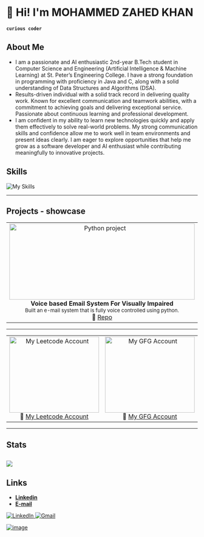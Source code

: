 <!--
Credits and references used in this README:

1) Layout ideas and section inspiration:
   https://github.com/abhisheknaiidu/awesome-github-profile-readme?tab=readme-ov-file#descriptive-

2) Skill icons (SVG badges):
   https://github.com/tandpfun/skill-icons?tab=readme-ov-file#icons-list

3) GitHub stats card:
   https://github.com/anuraghazra/github-readme-stats
-->

# 👋 Hi! I'm MOHAMMED ZAHED KHAN
**`curious coder`** 

## About Me
- I am a passionate and AI enthusiastic 2nd-year B.Tech student in Computer Science and Engineering (Artificial Intelligence & Machine Learning) at St. Peter’s Engineering College. I have a strong foundation in programming with proficiency in Java and C, along with a solid understanding of Data Structures and Algorithms (DSA).
- Results-driven individual with a solid track record in delivering quality work. Known for excellent communication and teamwork abilities, with a commitment to achieving goals and delivering exceptional service. Passionate about continuous learning and professional development.
- I am confident in my ability to learn new technologies quickly and apply them effectively to solve real-world problems. My strong communication skills and confidence allow me to work well in team environments and present ideas clearly. I am eager to explore opportunities that help me grow as a software developer and AI enthusiast while contributing meaningfully to innovative projects.


## Skills
<!-- Skill icons provided by skill-icons. Full icon list and names:
     https://github.com/tandpfun/skill-icons?tab=readme-ov-file#icons-list -->
![My Skills](https://skillicons.dev/icons?i=c,git,github,java,python)


---

## Projects - showcase

<table>
  <tr>
    <td align="center" width="33%">
      <a href="https://github.com/MOHAMMED-ZAHED-KHAN/MINI-PROJECT">
        <img src="https://foundersguide.com/wp-content/uploads/2020/02/voicemail.jpg"
             alt="Python project"
             style="width:100%; height:200px; object-fit:cover;"/>
      </a>
      <br/>
      <b>Voice based Email System For Visually Impaired</b><br/>
      <sub>Built an e-mail system that is fully voice controlled using python.</sub><br/>
      🔗 <a href="https://github.com/MOHAMMED-ZAHED-KHAN/MINI-PROJECT.git">Repo</a>
      <!-- <!-- <br/> -->
      <!-- <sub>Tags: AI, LLMs, Prompt Engineering</sub> --> 
    <!-- </td>
    <td align="center" width="33%">
      <a href="https://github.com/MOHAMMED-ZAHED-KHAN/PROJECTS-IN-JAVA">
        <img src="https://tse4.mm.bing.net/th/id/OIP.HUbDfqFi73ejzqx5eg1sOQHaEK?rs=1&pid=ImgDetMain&o=7&rm=3"
             alt="JAVA Projects"
             style="width:100%; height:200px; object-fit:cover;"/>
      </a>
      <br/>
      <b>Java projects</b><br/>
      <!-- <sub>Automated deployment of a web app using GitHub Actions and AWS ECS.</sub><br/> -->
      <!-- 🔗 <a href="https://github.com/MOHAMMED-ZAHED-KHAN/PROJECTS-IN-JAVA.git">Repo</a>
      <br/>
      <!-- <sub>Tags: DevOps, Docker, GitHub Actions</sub> --> 
    <!-- </td>
    <td align="center" width="33%">
      <a href="https://github.com/maximus-soares/Projects/blob/main/Networking/1%20Build%20a%20VPC.md">
        <img src="https://camo.githubusercontent.com/6b6af843159b1de02c9a7ae1908b05a29b1c2383077f1c3d38a08ac7889c81bd/687474703a2f2f6c6561726e2e6e657874776f726b2e6f72672f68617070795f6d61726f6f6e5f6a6f6c6c795f7265645f63757272616e742f75706c6f6164732f6177732d6e6574776f726b732d7670635f3266616366393237"
             alt="VPC Networking Project"
             style="width:100%; height:200px; object-fit:cover;"/> -->
      <!-- </a>
      <br/>
      <b>Secure AWS VPC</b><br/>
      <sub>Designed and deployed a custom VPC with public/private subnets and routing.</sub><br/>
      🔗 <a href="https://github.com/maximus-soares/Projects/blob/main/Networking/1%20Build%20a%20VPC.md">Repo</a>
      <br/>
      <sub>Tags: Networking, AWS, Security</sub> --> 
    </td>
  </tr>
</table>

---

<table>
  <tr>
    <td align="center" width="33%">
      <a href="https://leetcode.com/u/Mohammed_Zahed_Khan/">
        <img src="https://tse2.mm.bing.net/th/id/OIP.oWiIFkqOXUhNT0xcBbLBagHaHa?rs=1&pid=ImgDetMain&o=7&rm=3"
             alt="My Leetcode Account"
             style="width:100%; height:200px; object-fit:cover;"/>
      </a>
       <br/>
      🔗 <a href="https://leetcode.com/u/Mohammed_Zahed_Khan/">My Leetcode Account</a>
      <br/>
    </td>
    <td align="center" width="33%">
      <a href="https://www.geeksforgeeks.org/myCourses">
        <img src="https://th.bing.com/th/id/OIP.xezyt6e_XturY0EDlzhoSQHaFM?w=228&h=180&c=7&r=0&o=7&dpr=1.4&pid=1.7&rm=3"
             alt="My GFG Account"
             style="width:100%; height:200px; object-fit:cover;"/>
      </a>
       <br/>
      🔗 <a href="https://www.geeksforgeeks.org/myCourses">My GFG Account</a>
      <br/>
    </td>
  </tr>
</table>

---

## Stats
<!-- Stats card by anuraghazra/github-readme-stats
     Customization guide:
     - Hide private contributions: &count_private=true|false
     - Theme list: ?theme=gruvbox,radical,tokyonight,onedark,dracula etc.
     - Show icons: &show_icons=true
     Docs: https://github.com/anuraghazra/github-readme-stats -->
![](https://github-readme-stats.vercel.app/api?username=MOHAMMED-ZAHED-KHAN&theme=radical&hide_border=false&include_all_commits=true&count_private=true)<br/>
---

## Links
<!-- Section layout inspired by Awesome GitHub Profile README "Descriptive" patterns:
     https://github.com/abhisheknaiidu/awesome-github-profile-readme?tab=readme-ov-file#descriptive- -->
- [**Linkedin**](https://www.linkedin.com/in/mohammed-zahed-khan-85a04a362)
- [**E-mail**](24bk1a66r0@stpetershyd.com)

<a href="https://www.linkedin.com/in/mohammed-zahed-khan-85a04a362/" target="blank">
  <img src="https://skillicons.dev/icons?i=linkedin" alt="LinkedIn"/>
   <img src="https://skillicons.dev/icons?i=gmail" alt="Gmail"/>
<!-- </a>
<a href="https://www.instagram.com/mmaximus.soares/" target="blank">
  <img src="https://skillicons.dev/icons?i=instagram" alt="Instagram" />
</a> -->

<!-- Optional: fun GIF. Consider replacing with contribution streak or removing for a tighter, more professional finish. -->
![image](https://media.giphy.com/media/v1.Y2lkPTc5MGI3NjExdXh2ZzdlYWZndHl2dWcyb2RveHlpYzhsand5YmRmaHRwdXhlcGZhZyZlcD12MV9naWZzX3RyZW5kaW5nJmN0PWc/l3q2wJsC23ikJg9xe/giphy.gif)
